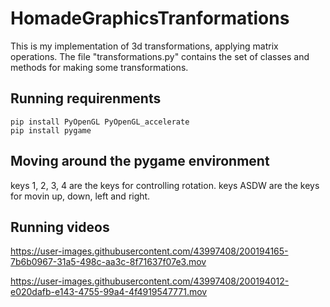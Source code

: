 # HomadeGraphicsTranformations
This is my implementation of 3d transformations, applying matrix operations. The file "transformations.py"
contains the set of classes and methods for making some transformations.

## Running requirenments
```
pip install PyOpenGL PyOpenGL_accelerate
pip install pygame
```

## Moving around the pygame environment
keys 1, 2, 3, 4 are the keys for controlling rotation.
keys ASDW are the keys for movin up, down, left and right. 


## Running videos
https://user-images.githubusercontent.com/43997408/200194165-7b6b0967-31a5-498c-aa3c-8f71637f07e3.mov


https://user-images.githubusercontent.com/43997408/200194012-e020dafb-e143-4755-99a4-4f4919547771.mov



